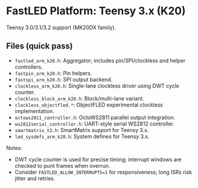 # FastLED Platform: Teensy 3.x (K20)

Teensy 3.0/3.1/3.2 support (MK20DX family).

## Files (quick pass)
- `fastled_arm_k20.h`: Aggregator; includes pin/SPI/clockless and helper controllers.
- `fastpin_arm_k20.h`: Pin helpers.
- `fastspi_arm_k20.h`: SPI output backend.
- `clockless_arm_k20.h`: Single-lane clockless driver using DWT cycle counter.
- `clockless_block_arm_k20.h`: Block/multi-lane variant.
- `clockless_objectfled.*`: ObjectFLED experimental clockless implementation.
- `octows2811_controller.h`: OctoWS2811 parallel output integration.
- `ws2812serial_controller.h`: UART-style serial WS2812 controller.
- `smartmatrix_t3.h`: SmartMatrix support for Teensy 3.x.
- `led_sysdefs_arm_k20.h`: System defines for Teensy 3.x.

Notes:
- DWT cycle counter is used for precise timing; interrupt windows are checked to punt frames when overrun.
 - Consider `FASTLED_ALLOW_INTERRUPTS=1` for responsiveness; long ISRs risk jitter and retries.
